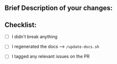 ## Brief Description of your changes:

## Checklist:

- [ ] I didn't break anything
- [ ] I regenerated the docs --> `/update-docs.sh`
- [ ] I tagged any relevant issues on the PR 







